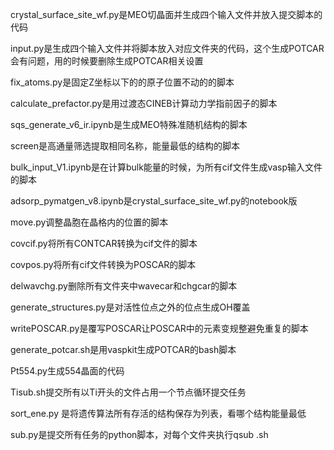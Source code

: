 crystal_surface_site_wf.py是MEO切晶面并生成四个输入文件并放入提交脚本的代码

input.py是生成四个输入文件并将脚本放入对应文件夹的代码，这个生成POTCAR会有问题，用的时候要删除生成POTCAR相关设置

fix_atoms.py是固定Z坐标以下的的原子位置不动的的脚本

calculate_prefactor.py是用过渡态CINEB计算动力学指前因子的脚本

sqs_generate_v6_ir.ipynb是生成MEO特殊准随机结构的脚本

screen是高通量筛选提取相同名称，能量最低的结构的脚本

bulk_input_V1.ipynb是在计算bulk能量的时候，为所有cif文件生成vasp输入文件的脚本

adsorp_pymatgen_v8.ipynb是crystal_surface_site_wf.py的notebook版

move.py调整晶胞在晶格内的位置的脚本

covcif.py将所有CONTCAR转换为cif文件的脚本

covpos.py将所有cif文件转换为POSCAR的脚本

delwavchg.py删除所有文件夹中wavecar和chgcar的脚本

generate_structures.py是对活性位点之外的位点生成OH覆盖

writePOSCAR.py是覆写POSCAR让POSCAR中的元素变规整避免重复的脚本

generate_potcar.sh是用vaspkit生成POTCAR的bash脚本

Pt554.py生成554晶面的代码

Tisub.sh提交所有以Ti开头的文件占用一个节点循环提交任务

sort_ene.py 是将遗传算法所有存活的结构保存为列表，看哪个结构能量最低

sub.py是提交所有任务的python脚本，对每个文件夹执行qsub .sh
